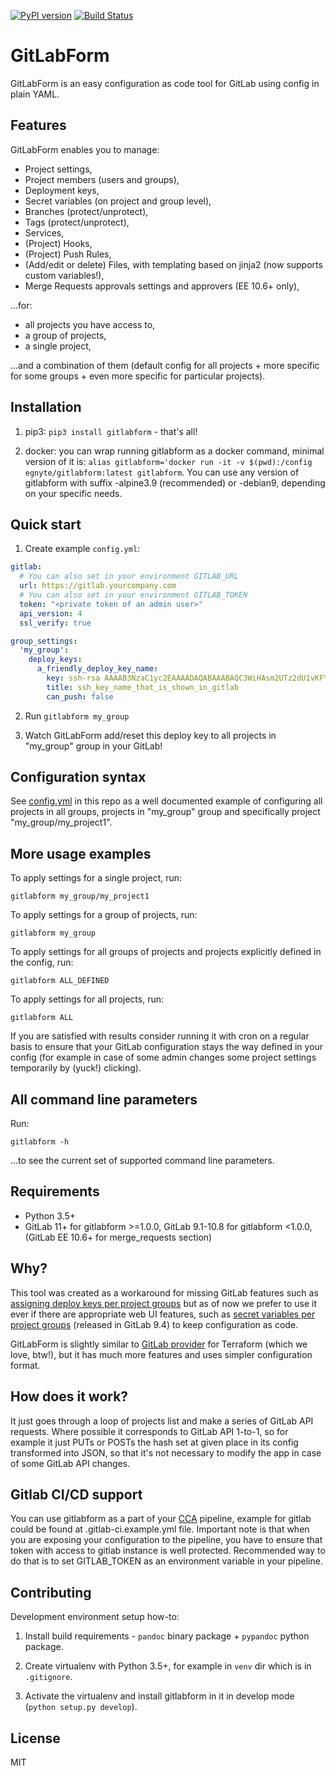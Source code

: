 [![PyPI version](https://badge.fury.io/py/gitlabform.svg)](https://badge.fury.io/py/gitlabform)
[![Build Status](https://travis-ci.org/egnyte/gitlabform.svg?branch=master)](https://travis-ci.org/egnyte/gitlabform)

# GitLabForm

GitLabForm is an easy configuration as code tool for GitLab using config in plain YAML.

## Features

GitLabForm enables you to manage:

* Project settings,
* Project members (users and groups),
* Deployment keys,
* Secret variables (on project and group level),
* Branches (protect/unprotect),
* Tags (protect/unprotect),
* Services,
* (Project) Hooks,
* (Project) Push Rules,
* (Add/edit or delete) Files, with templating based on jinja2 (now supports custom variables!),
* Merge Requests approvals settings and approvers (EE 10.6+ only),

...for:

* all projects you have access to,
* a group of projects,
* a single project,

...and a combination of them (default config for all projects + more specific for some groups + even more specific for particular projects).

## Installation

1. pip3: `pip3 install gitlabform` - that's all!

2. docker: you can wrap running gitlabform as a docker command, minimal version of it is: `alias gitlabform='docker run -it -v $(pwd):/config egnyte/gitlabform:latest gitlabform`. You can use any version of gitlabform with suffix -alpine3.9 (recommended) or -debian9, depending on your specific needs.

## Quick start

1. Create example `config.yml`:

```yaml
gitlab:
  # You can also set in your environment GITLAB_URL
  url: https://gitlab.yourcompany.com
  # You can also set in your environment GITLAB_TOKEN
  token: "<private token of an admin user>"
  api_version: 4
  ssl_verify: true

group_settings:
  'my_group':
    deploy_keys:
      a_friendly_deploy_key_name:
        key: ssh-rsa AAAAB3NzaC1yc2EAAAADAQABAAABAQC3WiHAsm2UTz2dU1vKFYUGfHI1p5fIv84BbtV/9jAKvZhVHDqMa07PgVtkttjvDC8bA1kezhOBKcO0KNzVoDp0ENq7WLxFyLFMQ9USf8LmOY70uV/l8Gpcn1ZT7zRBdEzUUgF/PjZukqVtuHqf9TCO8Ekvjag9XRfVNadKs25rbL60oqpIpEUqAbmQ4j6GFcfBBBPuVlKfidI6O039dAnDUsmeafwCOhEvQmF+N5Diauw3Mk+9TMKNlOWM+pO2DKxX9LLLWGVA9Dqr6dWY0eHjWKUmk2B1h1HYW+aUyoWX2TGsVX9DlNY7CKiQGsL5MRH9IXKMQ8cfMweKoEcwSSXJ
        title: ssh_key_name_that_is_shown_in_gitlab
        can_push: false
```

2. Run `gitlabform my_group`

3. Watch GitLabForm add/reset this deploy key to all projects in "my_group" group in your GitLab!

## Configuration syntax

See [config.yml](https://github.com/egnyte/gitlabform/blob/master/config.yml) in this repo as a well documented example of configuring all projects in all groups,
projects in "my_group" group and specifically project "my_group/my_project1".

## More usage examples

To apply settings for a single project, run:

```gitlabform my_group/my_project1```

To apply settings for a group of projects, run:

```gitlabform my_group```

To apply settings for all groups of projects and projects explicitly defined in the config, run:

```gitlabform ALL_DEFINED```

To apply settings for all projects, run:

```gitlabform ALL```

If you are satisfied with results consider running it with cron on a regular basis to ensure that your
GitLab configuration stays the way defined in your config (for example in case of some admin changes
some project settings temporarily by (yuck!) clicking).

## All command line parameters

Run:

```gitlabform -h```

...to see the current set of supported command line parameters.

## Requirements

* Python 3.5+
* GitLab 11+ for gitlabform >=1.0.0, GitLab 9.1-10.8 for gitlabform <1.0.0, (GitLab EE 10.6+ for merge_requests section)

## Why?

This tool was created as a workaround for missing GitLab features such as [assigning deploy keys per project groups](https://gitlab.com/gitlab-org/gitlab-ce/issues/3890)
but as of now we prefer to use it ever if there are appropriate web UI features, such as [secret variables per project groups](https://gitlab.com/gitlab-org/gitlab-ce/issues/12729)
(released in GitLab 9.4) to keep configuration as code.

GitLabForm is slightly similar to [GitLab provider](https://www.terraform.io/docs/providers/gitlab/index.html) for Terraform (which we love, btw!),
but it has much more features and uses simpler configuration format.

## How does it work?

It just goes through a loop of projects list and make a series of GitLab API requests. Where possible it corresponds to
GitLab API 1-to-1, so for example it just PUTs or POSTs the hash set at given place in its config transformed into JSON,
so that it's not necessary to modify the app in case of some GitLab API changes.

## Gitlab CI/CD support

You can use gitlabform as a part of your [CCA](https://en.wikipedia.org/wiki/Continuous_configuration_automation) pipeline, example for gitlab could be found at .gitlab-ci.example.yml file. Important note is that when you are exposing your configuration to the pipeline, you have to ensure that token with access to gitlab instance is well protected. Recommended way to do that is to set GITLAB_TOKEN as an environment variable in your pipeline.

## Contributing

Development environment setup how-to:

1. Install build requirements - `pandoc` binary package + `pypandoc` python package.

2. Create virtualenv with Python 3.5+, for example in `venv` dir which is in `.gitignore`.

3. Activate the virtualenv and install gitlabform in it in develop mode (`python setup.py develop`).

## License

MIT
